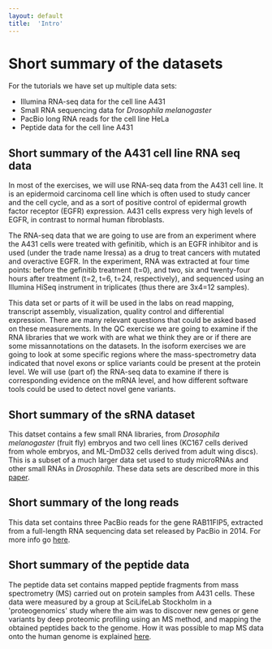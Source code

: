 ```yaml
---
layout: default
title:  'Intro'
---
```


# Short summary of the datasets

For the tutorials we have set up multiple data sets:

- Illumina RNA-seq data for the cell line A431
- Small RNA sequencing data for *Drosophila melanogaster*
- PacBio long RNA reads for the cell line HeLa
- Peptide data for the cell line A431


## Short summary of the A431 cell line RNA seq data

In most of the exercises, we will use RNA-seq data from the A431 cell line. 
It is an epidermoid carcinoma cell line which is often used to study cancer
and the cell cycle, and as a sort of positive control of epidermal growth factor
receptor (EGFR) expression. A431 cells express very high levels of EGFR, in contrast
to normal human fibroblasts. 
 
The RNA-seq data that we are going to use are from an experiment where the A431 cells were treated with gefinitib, which is an EGFR inhibitor
and is used (under the trade name Iressa) as a drug to treat cancers with mutated and overactive EGFR. 
In the experiment, RNA was extracted at four time points: before the gefinitib treatment (t=0), and two, six 
and twenty-four hours after treatment (t=2, t=6, t=24, respectively), and sequenced using an Illumina 
HiSeq instrument in triplicates (thus there are 3x4=12 samples).
 
This data set or parts of it will be used in the labs on read mapping, transcript assembly, visualization, quality control and differential expression.
There are many relevant questions that could be asked based on these measurements. 
In the QC exercise we are going to examine if the RNA libraries that we work with are what we think they are or if 
there are some missannotations on the datasets.
In the isoform exercises we are going to look at some specific regions where the mass-spectrometry data 
indicated that novel exons or splice variants could be present at the protein level. We will use (part of) 
the RNA-seq data to examine if there is corresponding evidence on the mRNA level, 
and how different software tools could be used to detect novel gene variants. 

## Short summary of the sRNA dataset

This datset contains a few small RNA libraries, from *Drosophila melanogaster* (fruit fly) embryos
and two cell lines (KC167 cells derived from whole embryos, and ML-DmD32 cells derived from adult wing discs).
This is a subset of a much larger data set used to study microRNAs and other small RNAs in *Drosophila*.
These data sets are described more in this [paper](http://genome.cshlp.org/content/24/7/1236.full).

## Short summary of the long reads

This data set contains three PacBio reads for the gene RAB11FIP5, extracted from a full-length RNA sequencing data set released by PacBio in 2014.
For more info go [here](http://blog.pacificbiosciences.com/2014/10/data-release-whole-human-transcriptome.html).


## Short summary of the peptide data

The peptide data set contains mapped peptide fragments from mass spectrometry (MS) carried out on protein samples from A431 cells. 
These data were measured by a 
group at SciLifeLab Stockholm in a 'proteogenomics' study where the aim was to discover 
new genes or gene variants by deep proteomic profiling using an MS method, and mapping 
the obtained peptides back to the genome.  How it was possible to 
map MS data onto the human genome is explained [here](http://www.nature.com/nmeth/journal/v11/n1/full/nmeth.2732.html).
 
